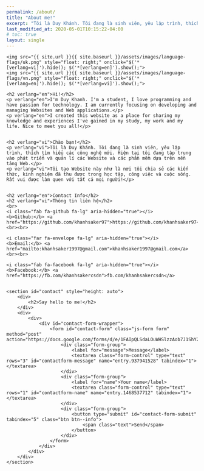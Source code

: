 ```yaml
---
permalink: /about/
title: "About me!"
excerpt: "Tôi là Duy Khánh. Tôi đang là sinh viên, yêu lập trình, thích tìm hiểu các công nghệ mới."
last_modified_at: 2020-05-01T10:15:22-04:00
# toc: true
layout: single
---
```

<style media="screen">
	.project {
		width: 50%;
		max-width: 500px;
		float: left;
		padding: 10px;
		box-sizing: border-box;
	}
</style>
<div class="main-explain-area jumbotron">

	<img src="{{ site.url }}{{ site.baseurl }}/assets/images/language-flags/uk.png" style="float: right;" onclick="$('*[verlang=vi]').hide(); $('*[verlang=en]').show();">
	<img src="{{ site.url }}{{ site.baseurl }}/assets/images/language-flags/vn.png" style="float: right;" onclick="$('*[verlang=en]').hide(); $('*[verlang=vi]').show();">

	<h2 verlang="en">Hi!</h2>
	<p verlang="en">I'm Duy Khanh. I'm a student, I love programming and have passion for technology. I am currently focusing on developing and managing Websites and Web applications.</p>
	<p verlang="en">I created this website as a place for sharing my knowledge and experiences I've gained in my study, my work and my life. Nice to meet you all!</p>


	<h2 verlang="vi">Chào bạn!</h2>
	<p verlang="vi">Tôi là Duy Khánh. Tôi đang là sinh viên, yêu lập trình, thích tìm hiểu các công nghệ mới. Hiện tại tôi đang tập trung vào phát triển và quản lí các Website và các phần mềm dựa trên nền tảng Web.</p>
	<p verlang="vi">Tôi tạo Website này như là nơi tôi chia sẻ các kiến thức, kinh nghiệm đã thu được trong học tập, công việc và cuộc sống. Rất vui được làm quen với tất cả mọi người!</p>


	<h2 verlang="en">Contact Info</h2>
	<h2 verlang="vi">Thông tin liên hệ</h2>
	<br>
	<i class="fab fa-github fa-lg" aria-hidden="true"></i>
	<b>Github:</b> <a href="https://github.com/khanhsaker97">https://github.com/khanhsaker97</a><br><br>

	<i class="far fa-envelope fa-lg" aria-hidden="true"></i>
	<b>Email:</b> <a href="mailto:khanhsaker1997@gmail.com">khanhsaker1997@gmail.com</a><br><br>

	<i class="fab fa-facebook fa-lg" aria-hidden="true"></i>
	<b>Facebook:</b> <a href="https://fb.com/khanhsakercsdn">fb.com/khanhsakercsdn</a>


	<section id="contact" style="height: auto">
		<div>
			<h2>Say hello to me!</h2>
		</div>
		<div>
			<div>
				<div id="contact-form-wrapper">
					<form id="contact-form" class="js-form form" method="post" action="https://docs.google.com/forms/d/e/1FAIpQLSdaLOuWHSlzzAob7J1ShY2WuYTMGncV7yR7beavnnhcbTYNnw/formResponse">
						<div class="form-group">
							<label for="message">Message</label>
							<textarea class="form-control" type="text" rows="3" id="contactform-message" name="entry.937941528" tabindex="1"></textarea>
						</div>
						<div class="form-group">
							<label for="name">Your name</label>
							<textarea class="form-control" type="text" rows="1" id="contactform-name" name="entry.1468537712" tabindex="1"></textarea>
						</div>
						<div class="form-group">
							<button type="submit" id="contact-form-submit" tabindex="5" class="btn btn--info">
								<span class="text">Send</span>
							</button>
						</div>
					</form>
				</div>
			</div>
		</div>
	</section>

</div>

<style media="screen">
	*[verlang="vi"] {
		display: none;
	}
</style>